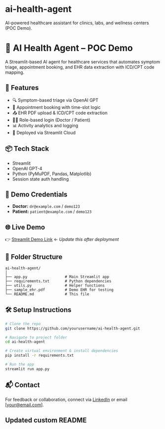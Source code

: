 # ai-health-agent
AI-powered healthcare assistant for clinics, labs, and wellness centers (POC Demo).

# 🧠 AI Health Agent – POC Demo

A Streamlit-based AI agent for healthcare services that automates symptom triage, appointment booking, and EHR data extraction with ICD/CPT code mapping.

## 🚀 Features

- 🔍 Symptom-based triage via OpenAI GPT
- 📅 Appointment booking with time-slot logic
- 📤 EHR PDF upload & ICD/CPT code extraction
- 👨‍⚕️ Role-based login (Doctor / Patient)
- 📊 Activity analytics and logging
- 🧪 Deployed via Streamlit Cloud

## 📦 Tech Stack

- Streamlit
- OpenAI GPT-4
- Python (PyMuPDF, Pandas, Matplotlib)
- Session state auth handling

## 🔑 Demo Credentials

- **Doctor:** `dr@example.com` / `demo123`
- **Patient:** `patient@example.com` / `demo123`

## 🌐 Live Demo

👉 [Streamlit Demo Link](https://your-demo-url.streamlit.app) ← *Update this after deployment*

## 📁 Folder Structure

```
ai-health-agent/
│
├── app.py                 # Main Streamlit app
├── requirements.txt       # Python dependencies
├── utils.py               # Helper functions
├── sample_ehr.pdf         # Demo EHR for testing
└── README.md              # This file
```

## 🛠️ Setup Instructions

```bash
# Clone the repo
git clone https://github.com/yourusername/ai-health-agent.git

# Navigate to project folder
cd ai-health-agent

# Create virtual environment & install dependencies
pip install -r requirements.txt

# Run the app
streamlit run app.py
```

## 📬 Contact

For feedback or collaboration, connect via [LinkedIn](https://linkedin.com/in/yourprofile) or email [your@email.com].
## Updated custom README

